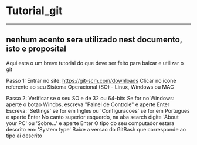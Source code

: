 # Tutorial_git

-----------------------------------------------------------------------
nenhum acento sera utilizado nest documento, isto e proposital
-----------------------------------------------------------------------

Aqui esta o um breve tutorial do que deve ser feito para baixar e utilizar o git

Passo 1:
Entrar no site: https://git-scm.com/downloads
Clicar no icone referente ao seu Sistema Operacional (SO) - Linux, Windows ou MAC

Passo 2:
Verificar se o seu SO e de 32 ou 64-bits
Se for no Windows: aperte o botao Windos, escreva "Painel de Controle" e aperte Enter
Escreva: 'Settings' se for em Ingles ou 'Configuracoes' se for em Portugues e aperte Enter
No canto superior esquerdo, na aba search digite 'About your PC' ou 'Sobre...' e aperte Enter
O tipo do seu computador estara descrito em: 'System type'
Baixe a versao do GitBash que corresponde ao tipo ai descrito
